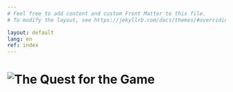 ```yaml
---
# Feel free to add content and custom Front Matter to this file.
# To modify the layout, see https://jekyllrb.com/docs/themes/#overriding-theme-defaults

layout: default
lang: en
ref: index
---
```


<h1><img class="game-logo pixel-art" src="{{ '/assets/img/the-quest-game-logo.png' | relative_url }}" alt="The Quest for the Game"></h1>
